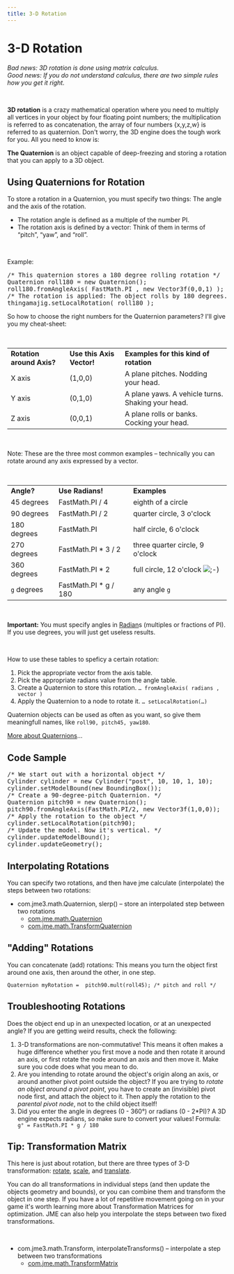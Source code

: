 ```yaml
---
title: 3-D Rotation
---
```

<h1 class="sectionedit1" id="d_rotation">3-D Rotation</h1>
<div class="level1">

<p>
<em>Bad news: 3D rotation is done using matrix calculus. <br />
Good news: If you do not understand calculus, there are two simple rules how you get it right.</em>
</p>

<p>
<br />

</p>

<p>
<strong>3D rotation</strong> is a crazy mathematical operation where you need to multiply all vertices in your object by four floating point numbers; the multiplication is referred to as concatenation, the array of four numbers {x,y,z,w} is referred to as quaternion. Don't worry, the 3D engine does the tough work for you. All you need to know is: 
</p>

<p>
<strong>The Quaternion</strong> is an object capable of deep-freezing and storing a rotation that you can apply to a 3D object.
</p>

</div>
<!-- EDIT1 SECTION "3-D Rotation" [1-643] -->
<h2 class="sectionedit2" id="using_quaternions_for_rotation">Using Quaternions for Rotation</h2>
<div class="level2">

<p>
To store a rotation in a Quaternion, you must specify two things: The angle and the axis of the rotation.
</p>
<ul>
<li class="level1"><div class="li"> The rotation angle is defined as a multiple of the number PI. </div>
</li>
<li class="level1"><div class="li"> The rotation axis is defined by a vector: Think of them in terms of “pitch”, “yaw”, and “roll”. </div>
</li>
</ul>

<p>
<br />

</p>

<p>
Example:
</p>
<pre class="code java"><span class="coMULTI">/* This quaternion stores a 180 degree rolling rotation */</span> 
Quaternion roll180 <span class="sy0">=</span> <span class="kw1">new</span> Quaternion<span class="br0">(</span><span class="br0">)</span><span class="sy0">;</span> 
roll180.<span class="me1">fromAngleAxis</span><span class="br0">(</span> FastMath.<span class="me1">PI</span> , <span class="kw1">new</span> Vector3f<span class="br0">(</span><span class="nu0">0</span>,<span class="nu0">0</span>,<span class="nu0">1</span><span class="br0">)</span> <span class="br0">)</span><span class="sy0">;</span> 
<span class="coMULTI">/* The rotation is applied: The object rolls by 180 degrees. */</span> 
thingamajig.<span class="me1">setLocalRotation</span><span class="br0">(</span> roll180 <span class="br0">)</span><span class="sy0">;</span></pre>

<p>
So how to choose the right numbers for the Quaternion parameters? I'll give you my cheat-sheet: 
</p>

<p>
<br />

</p>
<div class="table sectionedit3"><table class="inline">
	<tr class="row0">
		<td class="col0"> <strong>Rotation around Axis?</strong> </td><td class="col1"> <strong>Use this Axis Vector!</strong> </td><td class="col2"> <strong>Examples for this kind of rotation</strong> </td>
	</tr>
	<tr class="row1">
		<td class="col0">X axis </td><td class="col1"> (1,0,0) </td><td class="col2"> A plane pitches. Nodding your head. </td>
	</tr>
	<tr class="row2">
		<td class="col0">Y axis </td><td class="col1"> (0,1,0) </td><td class="col2"> A plane yaws. A vehicle turns. Shaking your head. </td>
	</tr>
	<tr class="row3">
		<td class="col0">Z axis </td><td class="col1"> (0,0,1) </td><td class="col2"> A plane rolls or banks. Cocking your head. </td>
	</tr>
</table></div>
<!-- EDIT3 TABLE [1368-1661] -->
<p>
<br />

Note: These are the three most common examples – technically you can rotate around any axis expressed by a vector.
</p>

<p>
<br />

</p>
<div class="table sectionedit4"><table class="inline">
	<tr class="row0">
		<td class="col0"> <strong>Angle?</strong> </td><td class="col1"> <strong>Use Radians!</strong> </td><td class="col2"> <strong>Examples</strong> </td>
	</tr>
	<tr class="row1">
		<td class="col0 leftalign">45 degrees  </td><td class="col1"> FastMath.PI / 4 </td><td class="col2"> eighth of a circle </td>
	</tr>
	<tr class="row2">
		<td class="col0 leftalign">90 degrees  </td><td class="col1"> FastMath.PI / 2 </td><td class="col2"> quarter circle, 3 o'clock </td>
	</tr>
	<tr class="row3">
		<td class="col0">180 degrees </td><td class="col1"> FastMath.PI </td><td class="col2"> half circle, 6 o'clock </td>
	</tr>
	<tr class="row4">
		<td class="col0">270 degrees </td><td class="col1"> FastMath.PI * 3 / 2 </td><td class="col2"> three quarter circle, 9 o'clock </td>
	</tr>
	<tr class="row5">
		<td class="col0">360 degrees </td><td class="col1"> FastMath.PI * 2 </td><td class="col2"> full circle, 12  o'clock <img src="/lib/images/smileys/icon_wink.gif" class="icon" alt=";-)" /> </td>
	</tr>
	<tr class="row6">
		<td class="col0"><code>g</code> degrees </td><td class="col1"> FastMath.PI * g / 180 </td><td class="col2"> any angle <code>g</code> </td>
	</tr>
</table></div>
<!-- EDIT4 TABLE [1787-2198] -->
<p>
<br />

<strong>Important:</strong> You must specify angles in <a href="http://en.wikipedia.org/wiki/Radian" class="urlextern" title="http://en.wikipedia.org/wiki/Radian" rel="nofollow">Radian</a>s (multiples or fractions of PI). If you use degrees, you will just get useless results.
</p>

<p>
<br />

How to use these tables to speficy a certain rotation:
</p>
<ol>
<li class="level1"><div class="li"> Pick the appropriate vector from the axis table.</div>
</li>
<li class="level1"><div class="li"> Pick the appropriate radians value from the angle table.</div>
</li>
<li class="level1"><div class="li"> Create a Quaternion to store this rotation. <code>… fromAngleAxis( radians , vector )</code></div>
</li>
<li class="level1"><div class="li"> Apply the Quaternion to a node to rotate it. <code>… setLocalRotation(…)</code></div>
</li>
</ol>

<p>
Quaternion objects can be used as often as you want, so give them meaningfull names, like <code>roll90, pitch45, yaw180</code>. 
</p>

<p>
<a href="http://gpwiki.org/index.php/OpenGL:Tutorials:Using_Quaternions_to_represent_rotation" class="urlextern" title="http://gpwiki.org/index.php/OpenGL:Tutorials:Using_Quaternions_to_represent_rotation" rel="nofollow">More about Quaternions</a>…
</p>

</div>
<!-- EDIT2 SECTION "Using Quaternions for Rotation" [644-2959] -->
<h2 class="sectionedit5" id="code_sample">Code Sample</h2>
<div class="level2">
<pre class="code java"><span class="coMULTI">/* We start out with a horizontal object */</span> 
Cylinder cylinder <span class="sy0">=</span> <span class="kw1">new</span> Cylinder<span class="br0">(</span><span class="st0">"post"</span>, <span class="nu0">10</span>, <span class="nu0">10</span>, <span class="nu0">1</span>, <span class="nu0">10</span><span class="br0">)</span><span class="sy0">;</span>
cylinder.<span class="me1">setModelBound</span><span class="br0">(</span><span class="kw1">new</span> BoundingBox<span class="br0">(</span><span class="br0">)</span><span class="br0">)</span><span class="sy0">;</span>
<span class="coMULTI">/* Create a 90-degree-pitch Quaternion. */</span>
Quaternion pitch90 <span class="sy0">=</span> <span class="kw1">new</span> Quaternion<span class="br0">(</span><span class="br0">)</span><span class="sy0">;</span>
pitch90.<span class="me1">fromAngleAxis</span><span class="br0">(</span>FastMath.<span class="me1">PI</span><span class="sy0">/</span><span class="nu0">2</span>, <span class="kw1">new</span> Vector3f<span class="br0">(</span><span class="nu0">1</span>,<span class="nu0">0</span>,<span class="nu0">0</span><span class="br0">)</span><span class="br0">)</span><span class="sy0">;</span>
<span class="coMULTI">/* Apply the rotation to the object */</span>
cylinder.<span class="me1">setLocalRotation</span><span class="br0">(</span>pitch90<span class="br0">)</span><span class="sy0">;</span>
<span class="coMULTI">/* Update the model. Now it's vertical. */</span>
cylinder.<span class="me1">updateModelBound</span><span class="br0">(</span><span class="br0">)</span><span class="sy0">;</span>
cylinder.<span class="me1">updateGeometry</span><span class="br0">(</span><span class="br0">)</span><span class="sy0">;</span></pre>

</div>
<!-- EDIT5 SECTION "Code Sample" [2960-3465] -->
<h2 class="sectionedit6" id="interpolating_rotations">Interpolating Rotations</h2>
<div class="level2">

<p>
You can specify two rotations, and then have jme calculate (interpolate) the steps between two rotations:
</p>
<ul>
<li class="level1"><div class="li"> com.jme3.math.Quaternion, slerp() – store an interpolated step between two rotations</div>
<ul>
<li class="level2"><div class="li"> <a href="http://www.jmonkeyengine.com/doc/com/jme/math/Quaternion.html" class="urlextern" title="http://www.jmonkeyengine.com/doc/com/jme/math/Quaternion.html" rel="nofollow">com.jme.math.Quaternion</a></div>
</li>
<li class="level2"><div class="li"> <a href="http://www.jmonkeyengine.com/doc/com/jme/math/TransformQuaternion.html" class="urlextern" title="http://www.jmonkeyengine.com/doc/com/jme/math/TransformQuaternion.html" rel="nofollow">com.jme.math.TransformQuaternion</a></div>
</li>
</ul>
</li>
</ul>

</div>
<!-- EDIT6 SECTION "Interpolating Rotations" [3466-3910] -->
<h2 class="sectionedit7" id="adding_rotations">"Adding" Rotations</h2>
<div class="level2">

<p>
You can concatenate (add) rotations: This means you turn the object first around one axis, then around the other, in one step.
</p>

<p>
<code>Quaternion myRotation =  pitch90.mult(roll45); /* pitch and roll */</code>
</p>

</div>
<!-- EDIT7 SECTION "Adding Rotations" [3911-4144] -->
<h2 class="sectionedit8" id="troubleshooting_rotations">Troubleshooting Rotations</h2>
<div class="level2">

<p>
Does the object end up in an unexpected location, or at an unexpected angle? If you are getting weird results, check the following:
</p>
<ol>
<li class="level1"><div class="li"> 3-D transformations are non-commutative! This means it often makes a huge difference whether you first move a node and then rotate it around an axis, or first rotate the node around an axis and then move it. Make sure you code does what you mean to do.</div>
</li>
<li class="level1"><div class="li"> Are you intending to rotate around the object's origin along an axis, or around another pivot point outside the object? If you are trying to <em>rotate an object around a pivot point</em>, you have to create an (invisible) pivot node first, and attach the object to it. Then apply the rotation to the <em>parental pivot node</em>, not to the child object itself!</div>
</li>
<li class="level1"><div class="li"> Did you enter the angle in degrees (0 - 360°) or radians (0 - 2*PI)? A 3D engine expects radians, so make sure to convert your values! Formula: <code>g° = FastMath.PI * g / 180</code></div>
</li>
</ol>

</div>
<!-- EDIT8 SECTION "Troubleshooting Rotations" [4145-5113] -->
<h2 class="sectionedit9" id="tiptransformation_matrix">Tip: Transformation Matrix</h2>
<div class="level2">

<p>
This here is just about rotation, but there are three types of 3-D transformation: <span class="curid"><a href="/jme3/rotate.html" class="wikilink1" title="jme3:rotate">rotate</a></span>, <a href="/doku.php/jme3:scale" class="wikilink2" title="jme3:scale" rel="nofollow">scale</a>, and <a href="/doku.php/jme3:translate" class="wikilink2" title="jme3:translate" rel="nofollow">translate</a>.
</p>

<p>
You can do all transformations in individual steps (and then update the objects geometry and bounds), or you can combine them and transform the object in one step. If you have a lot of repetitive movement going on in your game it's worth learning more about Transformation Matrices for optimization. JME can also help you interpolate the steps between two fixed transformations.
</p>

<p>
<br />

</p>
<ul>
<li class="level1"><div class="li"> com.jme3.math.Transform, interpolateTransforms() – interpolate a step between two transformations</div>
<ul>
<li class="level2"><div class="li"> <a href="http://www.jmonkeyengine.com/doc/com/jme/math/TransformMatrix.html" class="urlextern" title="http://www.jmonkeyengine.com/doc/com/jme/math/TransformMatrix.html" rel="nofollow">com.jme.math.TransformMatrix</a></div>
</li>
</ul>
</li>
</ul>

</div>
<!-- EDIT9 SECTION "Tip: Transformation Matrix" [5114-] -->
